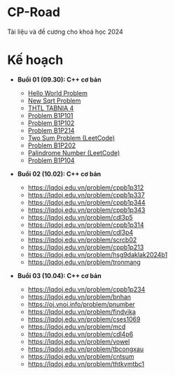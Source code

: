 # CP-Road

Tài liệu và đề cương cho khoá học 2024

# Kế hoạch

- **Buổi 01 (09.30): C++ cơ bản**
  - [Hello World Problem](https://lqdoj.edu.vn/problem/helloworld)
  - [New Sqrt Problem](https://lqdoj.edu.vn/problem/newsqrt)
  - [THTL TABNIA 4](https://lqdoj.edu.vn/problem/23thtltabnia4)
  - [Problem B1P101](https://lqdoj.edu.vn/problem/cppb1p101)
  - [Problem B1P102](https://lqdoj.edu.vn/problem/cppb1p102)
  - [Problem B1P214](https://lqdoj.edu.vn/problem/cppb1p214)
  - [Two Sum Problem (LeetCode)](https://leetcode.com/problems/two-sum/description/)
  - [Problem B1P202](https://lqdoj.edu.vn/problem/cppb1p202)
  - [Palindrome Number (LeetCode)](https://leetcode.com/problems/palindrome-number/description/)
  - [Problem B1P104](https://lqdoj.edu.vn/problem/cppb1p104)

- **Buổi 02 (10.02): C++ cơ bản**
  - https://lqdoj.edu.vn/problem/cppb1p312
  - https://lqdoj.edu.vn/problem/cppb1p337
  - https://lqdoj.edu.vn/problem/cppb1p344
  - https://lqdoj.edu.vn/problem/cppb1p343
  - https://lqdoj.edu.vn/problem/cdl3p5
  - https://lqdoj.edu.vn/problem/cppb1p314
  - https://lqdoj.edu.vn/problem/cdl3p4
  - https://lqdoj.edu.vn/problem/scrcb02
  - https://lqdoj.edu.vn/problem/cppb1p213
  - https://lqdoj.edu.vn/problem/hsg9daklak2024b1
  - https://lqdoj.edu.vn/problem/tronmang
- **Buổi 03 (10.04): C++ cơ bản**
  - https://lqdoj.edu.vn/problem/cppb1p234
  - https://lqdoj.edu.vn/problem/bnhan
  - https://oj.vnoi.info/problem/pnumber
  - https://lqdoj.edu.vn/problem/findvika
  - https://lqdoj.edu.vn/problem/cses1069
  - https://lqdoj.edu.vn/problem/mcd
  - https://lqdoj.edu.vn/problem/cdl4p6
  - https://lqdoj.edu.vn/problem/vowel
  - https://lqdoj.edu.vn/problem/tbcongxau
  - https://lqdoj.edu.vn/problem/cntsum
  - https://lqdoj.edu.vn/problem/thtkvmtbc1
